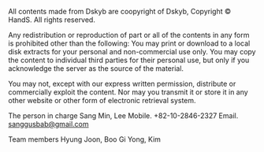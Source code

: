 All contents made from Dskyb are coopyright of Dskyb, Copyright © HandS. All rights reserved.

Any redistribution or reproduction of part or all of the contents in any form is prohibited other than the following:
  You may print or download to a local disk extracts for your personal and non-commercial use only.
  You may copy the content to individual third parties for their personal use, but only if you acknowledge the server as the source of the material.

You may not, except with our express written permission, distribute or commercially exploit the content.
Nor may you transmit it or store it in any other website or other form of electronic retrieval system.

The person in charge
Sang Min, Lee
Mobile. +82-10-2846-2327
Email. sanggusbab@gmail.com

Team members
Hyung Joon, Boo
Gi Yong, Kim